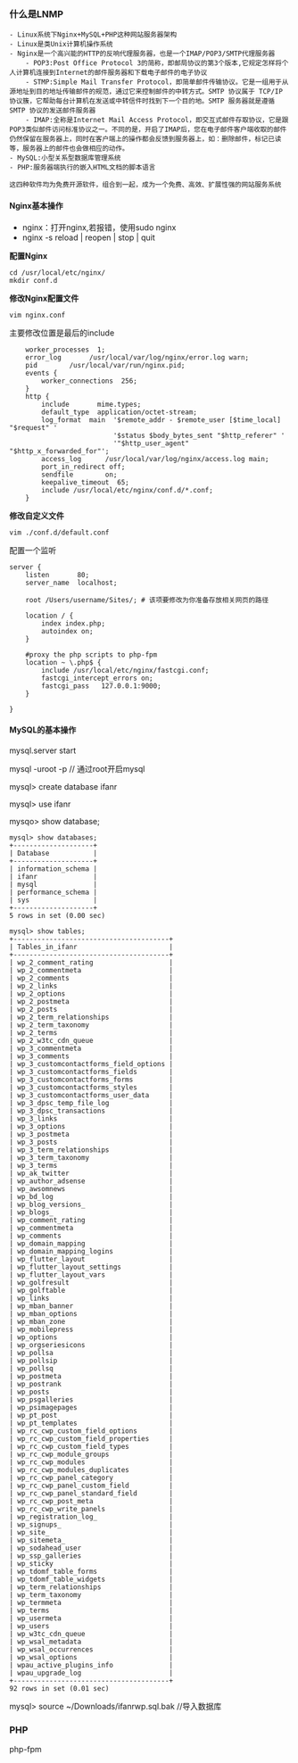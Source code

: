 ### 什么是LNMP
	- Linux系统下Nginx+MySQL+PHP这种网站服务器架构
	- Linux是类Unix计算机操作系统
	- Nginx是一个高兴能的HTTP的反响代理服务器，也是一个IMAP/POP3/SMTP代理服务器
		- POP3:Post Office Protocol 3的简称，即邮局协议的第3个版本,它规定怎样将个人计算机连接到Internet的邮件服务器和下载电子邮件的电子协议
		- STMP:Simple Mail Transfer Protocol，即简单邮件传输协议。它是一组用于从源地址到目的地址传输邮件的规范，通过它来控制邮件的中转方式。SMTP 协议属于 TCP/IP 协议簇，它帮助每台计算机在发送或中转信件时找到下一个目的地。SMTP 服务器就是遵循 SMTP 协议的发送邮件服务器
		- IMAP:全称是Internet Mail Access Protocol，即交互式邮件存取协议，它是跟POP3类似邮件访问标准协议之一。不同的是，开启了IMAP后，您在电子邮件客户端收取的邮件仍然保留在服务器上，同时在客户端上的操作都会反馈到服务器上，如：删除邮件，标记已读等，服务器上的邮件也会做相应的动作。
	- MySQL:小型关系型数据库管理系统
	- PHP:服务器端执行的嵌入HTML文档的脚本语言

	这四种软件均为免费开源软件，组合到一起，成为一个免费、高效、扩展性强的网站服务系统



#### Nginx基本操作

- nginx：打开nginx,若报错，使用sudo nginx
- nginx -s reload | reopen | stop | quit

**配置Nginx**

```
cd /usr/local/etc/nginx/
mkdir conf.d
```

**修改Nginx配置文件**

```
vim nginx.conf

```

主要修改位置是最后的include

```
    worker_processes  1;
    error_log       /usr/local/var/log/nginx/error.log warn;
    pid        /usr/local/var/run/nginx.pid;
    events {
        worker_connections  256;
    }
    http {
        include       mime.types;
        default_type  application/octet-stream;
        log_format  main  '$remote_addr - $remote_user [$time_local] "$request" '
                          '$status $body_bytes_sent "$http_referer" '
                          '"$http_user_agent" "$http_x_forwarded_for"';
        access_log      /usr/local/var/log/nginx/access.log main;
        port_in_redirect off;
        sendfile        on;
        keepalive_timeout  65;
        include /usr/local/etc/nginx/conf.d/*.conf;
    }
```

**修改自定义文件**

```
vim ./conf.d/default.conf

```
配置一个监听
```
server {
    listen       80;
    server_name  localhost;

    root /Users/username/Sites/; # 该项要修改为你准备存放相关网页的路径

    location / {
        index index.php;
        autoindex on;
    }

    #proxy the php scripts to php-fpm
    location ~ \.php$ {
        include /usr/local/etc/nginx/fastcgi.conf;
        fastcgi_intercept_errors on;
        fastcgi_pass   127.0.0.1:9000;
    }

}

```

#### MySQL的基本操作

mysql.server start

mysql -uroot -p // 通过root开启mysql

mysql> create database <databasename>ifanr

mysql> use <databasename>ifanr

mysqo> show database;

```
mysql> show databases;
+--------------------+
| Database           |
+--------------------+
| information_schema |
| ifanr              |
| mysql              |
| performance_schema |
| sys                |
+--------------------+
5 rows in set (0.00 sec)
```
```
mysql> show tables;
+---------------------------------------+
| Tables_in_ifanr                       |
+---------------------------------------+
| wp_2_comment_rating                   |
| wp_2_commentmeta                      |
| wp_2_comments                         |
| wp_2_links                            |
| wp_2_options                          |
| wp_2_postmeta                         |
| wp_2_posts                            |
| wp_2_term_relationships               |
| wp_2_term_taxonomy                    |
| wp_2_terms                            |
| wp_2_w3tc_cdn_queue                   |
| wp_3_commentmeta                      |
| wp_3_comments                         |
| wp_3_customcontactforms_field_options |
| wp_3_customcontactforms_fields        |
| wp_3_customcontactforms_forms         |
| wp_3_customcontactforms_styles        |
| wp_3_customcontactforms_user_data     |
| wp_3_dpsc_temp_file_log               |
| wp_3_dpsc_transactions                |
| wp_3_links                            |
| wp_3_options                          |
| wp_3_postmeta                         |
| wp_3_posts                            |
| wp_3_term_relationships               |
| wp_3_term_taxonomy                    |
| wp_3_terms                            |
| wp_ak_twitter                         |
| wp_author_adsense                     |
| wp_awsomnews                          |
| wp_bd_log                             |
| wp_blog_versions_                     |
| wp_blogs_                             |
| wp_comment_rating                     |
| wp_commentmeta                        |
| wp_comments                           |
| wp_domain_mapping                     |
| wp_domain_mapping_logins              |
| wp_flutter_layout                     |
| wp_flutter_layout_settings            |
| wp_flutter_layout_vars                |
| wp_golfresult                         |
| wp_golftable                          |
| wp_links                              |
| wp_mban_banner                        |
| wp_mban_options                       |
| wp_mban_zone                          |
| wp_mobilepress                        |
| wp_options                            |
| wp_orgseriesicons                     |
| wp_pollsa                             |
| wp_pollsip                            |
| wp_pollsq                             |
| wp_postmeta                           |
| wp_postrank                           |
| wp_posts                              |
| wp_psgalleries                        |
| wp_psimagepages                       |
| wp_pt_post                            |
| wp_pt_templates                       |
| wp_rc_cwp_custom_field_options        |
| wp_rc_cwp_custom_field_properties     |
| wp_rc_cwp_custom_field_types          |
| wp_rc_cwp_module_groups               |
| wp_rc_cwp_modules                     |
| wp_rc_cwp_modules_duplicates          |
| wp_rc_cwp_panel_category              |
| wp_rc_cwp_panel_custom_field          |
| wp_rc_cwp_panel_standard_field        |
| wp_rc_cwp_post_meta                   |
| wp_rc_cwp_write_panels                |
| wp_registration_log_                  |
| wp_signups_                           |
| wp_site_                              |
| wp_sitemeta_                          |
| wp_sodahead_user                      |
| wp_ssp_galleries                      |
| wp_sticky                             |
| wp_tdomf_table_forms                  |
| wp_tdomf_table_widgets                |
| wp_term_relationships                 |
| wp_term_taxonomy                      |
| wp_termmeta                           |
| wp_terms                              |
| wp_usermeta                           |
| wp_users                              |
| wp_w3tc_cdn_queue                     |
| wp_wsal_metadata                      |
| wp_wsal_occurrences                   |
| wp_wsal_options                       |
| wpau_active_plugins_info              |
| wpau_upgrade_log                      |
+---------------------------------------+
92 rows in set (0.01 sec)
```

mysql> source ~/Downloads/ifanrwp.sql.bak //导入数据库

### PHP

php-fpm